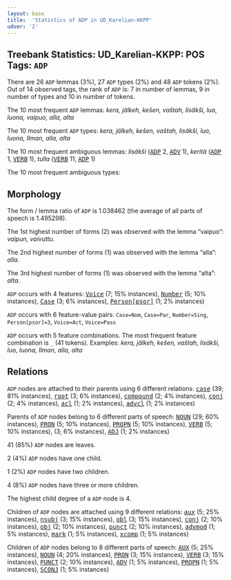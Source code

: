 ```yaml
---
layout: base
title:  'Statistics of ADP in UD_Karelian-KKPP'
udver: '2'
---
```


## Treebank Statistics: UD_Karelian-KKPP: POS Tags: `ADP`

There are 26 `ADP` lemmas (3%), 27 `ADP` types (2%) and 48 `ADP` tokens (2%).
Out of 14 observed tags, the rank of `ADP` is: 7 in number of lemmas, 9 in number of types and 10 in number of tokens.

The 10 most frequent `ADP` lemmas: <em>kera, jälkeh, kešen, vaštah, lisäkši, luo, luona, vaipuo, alla, alta</em>

The 10 most frequent `ADP` types:  <em>kera, jälkeh, kešen, vaštah, lisäkši, luo, luona, Ilman, alla, alta</em>

The 10 most frequent ambiguous lemmas: <em>lisäkši</em> (<tt><a href="krl_kkpp-pos-ADP.html">ADP</a></tt> 2, <tt><a href="krl_kkpp-pos-ADV.html">ADV</a></tt> 1), <em>keritä</em> (<tt><a href="krl_kkpp-pos-ADP.html">ADP</a></tt> 1, <tt><a href="krl_kkpp-pos-VERB.html">VERB</a></tt> 1), <em>tulla</em> (<tt><a href="krl_kkpp-pos-VERB.html">VERB</a></tt> 11, <tt><a href="krl_kkpp-pos-ADP.html">ADP</a></tt> 1)

The 10 most frequent ambiguous types:  



## Morphology

The form / lemma ratio of `ADP` is 1.038462 (the average of all parts of speech is 1.495298).

The 1st highest number of forms (2) was observed with the lemma “vaipuo”: <em>vaipun, vaivuttu</em>.

The 2nd highest number of forms (1) was observed with the lemma “alla”: <em>alla</em>.

The 3rd highest number of forms (1) was observed with the lemma “alta”: <em>alta</em>.

`ADP` occurs with 4 features: <tt><a href="krl_kkpp-feat-Voice.html">Voice</a></tt> (7; 15% instances), <tt><a href="krl_kkpp-feat-Number.html">Number</a></tt> (5; 10% instances), <tt><a href="krl_kkpp-feat-Case.html">Case</a></tt> (3; 6% instances), <tt><a href="krl_kkpp-feat-Person-psor.html">Person[psor]</a></tt> (1; 2% instances)

`ADP` occurs with 6 feature-value pairs: `Case=Nom`, `Case=Par`, `Number=Sing`, `Person[psor]=3`, `Voice=Act`, `Voice=Pass`

`ADP` occurs with 5 feature combinations.
The most frequent feature combination is `_` (41 tokens).
Examples: <em>kera, jälkeh, kešen, vaštah, lisäkši, luo, luona, Ilman, alla, alta</em>


## Relations

`ADP` nodes are attached to their parents using 6 different relations: <tt><a href="krl_kkpp-dep-case.html">case</a></tt> (39; 81% instances), <tt><a href="krl_kkpp-dep-root.html">root</a></tt> (3; 6% instances), <tt><a href="krl_kkpp-dep-compound.html">compound</a></tt> (2; 4% instances), <tt><a href="krl_kkpp-dep-conj.html">conj</a></tt> (2; 4% instances), <tt><a href="krl_kkpp-dep-acl.html">acl</a></tt> (1; 2% instances), <tt><a href="krl_kkpp-dep-advcl.html">advcl</a></tt> (1; 2% instances)

Parents of `ADP` nodes belong to 6 different parts of speech: <tt><a href="krl_kkpp-pos-NOUN.html">NOUN</a></tt> (29; 60% instances), <tt><a href="krl_kkpp-pos-PRON.html">PRON</a></tt> (5; 10% instances), <tt><a href="krl_kkpp-pos-PROPN.html">PROPN</a></tt> (5; 10% instances), <tt><a href="krl_kkpp-pos-VERB.html">VERB</a></tt> (5; 10% instances),  (3; 6% instances), <tt><a href="krl_kkpp-pos-ADJ.html">ADJ</a></tt> (1; 2% instances)

41 (85%) `ADP` nodes are leaves.

2 (4%) `ADP` nodes have one child.

1 (2%) `ADP` nodes have two children.

4 (8%) `ADP` nodes have three or more children.

The highest child degree of a `ADP` node is 4.

Children of `ADP` nodes are attached using 9 different relations: <tt><a href="krl_kkpp-dep-aux.html">aux</a></tt> (5; 25% instances), <tt><a href="krl_kkpp-dep-nsubj.html">nsubj</a></tt> (3; 15% instances), <tt><a href="krl_kkpp-dep-obl.html">obl</a></tt> (3; 15% instances), <tt><a href="krl_kkpp-dep-conj.html">conj</a></tt> (2; 10% instances), <tt><a href="krl_kkpp-dep-obj.html">obj</a></tt> (2; 10% instances), <tt><a href="krl_kkpp-dep-punct.html">punct</a></tt> (2; 10% instances), <tt><a href="krl_kkpp-dep-advmod.html">advmod</a></tt> (1; 5% instances), <tt><a href="krl_kkpp-dep-mark.html">mark</a></tt> (1; 5% instances), <tt><a href="krl_kkpp-dep-xcomp.html">xcomp</a></tt> (1; 5% instances)

Children of `ADP` nodes belong to 8 different parts of speech: <tt><a href="krl_kkpp-pos-AUX.html">AUX</a></tt> (5; 25% instances), <tt><a href="krl_kkpp-pos-NOUN.html">NOUN</a></tt> (4; 20% instances), <tt><a href="krl_kkpp-pos-PRON.html">PRON</a></tt> (3; 15% instances), <tt><a href="krl_kkpp-pos-VERB.html">VERB</a></tt> (3; 15% instances), <tt><a href="krl_kkpp-pos-PUNCT.html">PUNCT</a></tt> (2; 10% instances), <tt><a href="krl_kkpp-pos-ADV.html">ADV</a></tt> (1; 5% instances), <tt><a href="krl_kkpp-pos-PROPN.html">PROPN</a></tt> (1; 5% instances), <tt><a href="krl_kkpp-pos-SCONJ.html">SCONJ</a></tt> (1; 5% instances)

